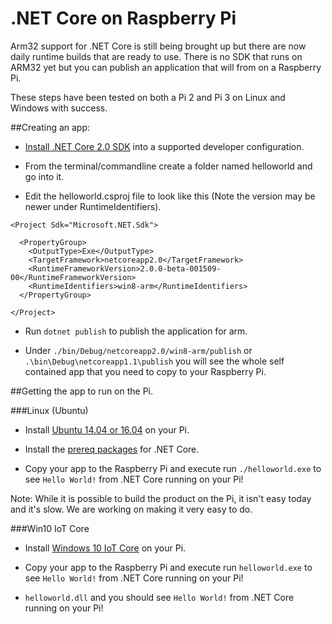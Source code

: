 # .NET Core on Raspberry Pi

Arm32 support for .NET Core is still being brought up but there are now daily runtime builds that are ready to use. 
There is no SDK that runs on ARM32 yet but you can publish an application that will from on a Raspberry Pi. 

These steps have been tested on both a Pi 2 and Pi 3 on Linux and Windows with success.

##Creating an app:

* [Install .NET Core 2.0 SDK](https://github.com/dotnet/cli/tree/master) into a supported developer configuration.

* From the terminal/commandline create a folder named helloworld and go into it.
* Edit the helloworld.csproj file to look like this (Note the version may be newer under RuntimeIdentifiers).

```
<Project Sdk="Microsoft.NET.Sdk">

  <PropertyGroup>
    <OutputType>Exe</OutputType>
    <TargetFramework>netcoreapp2.0</TargetFramework>
    <RuntimeFrameworkVersion>2.0.0-beta-001509-00</RuntimeFrameworkVersion>
    <RuntimeIdentifiers>win8-arm</RuntimeIdentifiers>
  </PropertyGroup>

</Project>
```

* Run `dotnet publish` to publish the application for arm.

* Under `./bin/Debug/netcoreapp2.0/win8-arm/publish` or `.\bin\Debug\netcoreapp1.1\publish` you will see the whole self contained app that you need to copy to your Raspberry Pi.


##Getting the app to run on the Pi.

###Linux (Ubuntu)

* Install [Ubuntu 14.04 or 16.04](https://www.raspberrypi.org/downloads/) on your Pi.

* Install the [prereq packages](https://github.com/dotnet/core/blob/master/Documentation/prereqs.md) for .NET Core. 

* Copy your app to the Raspberry Pi and execute run `./helloworld.exe` to see `Hello World!` from .NET Core running on your Pi!

Note: While it is possible to build the product on the Pi, it isn't easy today and it's slow. We are working on making it very easy to do.

###Win10 IoT Core

* Install [Windows 10 IoT Core](https://developer.microsoft.com/en-us/windows/iot/GetStarted) on your Pi.

* Copy your app to the Raspberry Pi and execute run `helloworld.exe` to see `Hello World!` from .NET Core running on your Pi!

* `helloworld.dll` and you should see `Hello World!` from .NET Core running on your Pi!
